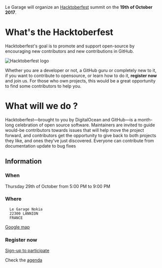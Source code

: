 Le Garage will organize an [Hacktoberfest](https://hacktoberfest.digitalocean.com/) summit on the **19th of October 2017**.

# What's the Hacktoberfest
Hacktoberfest's goal is to promote and support open-source by encouraging new contributors and new contributions in GitHub.

![Hacktoberfest logo](https://hacktoberfest.digitalocean.com/assets/hacktoberfest-2017-social-card-894a0558dba205f7142f3130c06823d72427a9d751d0f8c7db8a0079397178aa.jpg)

Whether you are a developer or not, a GitHub guru or completely new to it, if you want to contribute to opensource, or learn how to do it, **register now** and join us.
For those who own projects, this would be a great opportunity to find some contributors to help you.

# What will we do ?
Hacktoberfest—brought to you by DigitalOcean and GitHub—is a month-long celebration of open source software. Maintainers are invited to guide would-be contributors towards issues that will help move the project forward, and contributors get the opportunity to give back to both projects they like, and ones they’ve just discovered. Everyone can contribute from documentation update to bug fixes

## Information
### When
  Thursday 29th of October from 5:00 PM to 9:00 PM
### Where
```  
  Le Garage Nokia
  22300 LANNION
  FRANCE
```
[Google map](https://www.google.com/maps/embed?pb=!1m18!1m12!1m3!1d2630.2214908703118!2d-3.4617334847955243!3d48.75856641568496!2m3!1f0!2f0!3f0!3m2!1i1024!2i768!4f13.1!3m3!1m2!1s0x0%3A0x4d7fd7d8295d212b!2sLe+Garage+Nokia!5e0!3m2!1sfr!2sfr!4v1506968868338)

### Register now
[Sign-up to participate](https://www.eventbrite.fr/e/billets-hacktoberfest-2017-meetup-le-garage-nokia-38458269720?utm_campaign=new_event_email&utm_medium=email&utm_source=eb_email&utm_term=viewmyevent_button)
  
Check the [agenda](./agenda)

